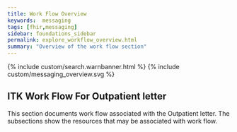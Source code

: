 ```yaml
---
title: Work Flow Overview
keywords:  messaging
tags: [fhir,messaging]
sidebar: foundations_sidebar
permalink: explore_workflow_overview.html
summary: "Overview of the work flow section"
---
```


{% include custom/search.warnbanner.html %}
{% include custom/messaging_overview.svg %}


## ITK Work Flow For Outpatient letter ##

This section documents work flow associated with the Outpatient letter. The subsections show the resources that may be associated with work flow.
 








